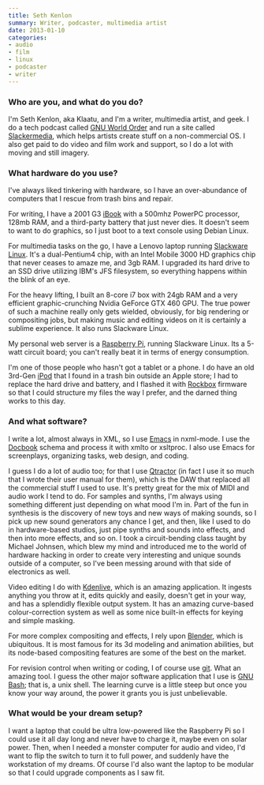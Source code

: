 ```yaml
---
title: Seth Kenlon
summary: Writer, podcaster, multimedia artist
date: 2013-01-10
categories:
- audio
- film
- linux
- podcaster
- writer
---
```


### Who are you, and what do you do?

I'm Seth Kenlon, aka Klaatu, and I'm a writer, multimedia artist, and geek. I do a tech podcast called [GNU World Order](http://gnuworldorder.info/ "The GNU World Order podcast.") and run a site called [Slackermedia](http://www.slackermedia.info/ "The Slackermedia website."), which helps artists create stuff on a non-commercial OS. I also get paid to do video and film work and support, so I do a lot with moving and still imagery.

### What hardware do you use?

I've always liked tinkering with hardware, so I have an over-abundance of computers that I rescue from trash bins and repair.

For writing, I have a 2001 G3 [iBook][] with a 500mhz PowerPC processor, 128mb RAM, and a third-party battery that just never dies. It doesn't seem to want to do graphics, so I just boot to a text console using Debian Linux.

For multimedia tasks on the go, I have a Lenovo laptop running [Slackware Linux][slackware]. It's a dual-Pentium4 chip, with an Intel Mobile 3000 HD graphics chip that never ceases to amaze me, and 3gb RAM. I upgraded its hard drive to an SSD drive utilizing IBM's JFS filesystem, so everything happens within the blink of an eye.

For the heavy lifting, I built an 8-core i7 box with 24gb RAM and a very efficient graphic-crunching Nvidia GeForce GTX 460 GPU. The true power of such a machine really only gets wielded, obviously, for big rendering or compositing jobs, but making music and editing videos on it is certainly a sublime experience. It also runs Slackware Linux.

My personal web server is a [Raspberry Pi][raspberry-pi], running Slackware Linux. Its a 5-watt circuit board; you can't really beat it in terms of energy consumption.

I'm one of those people who hasn't got a tablet or a phone. I do have an old 3rd-Gen [iPod][] that I found in a trash bin outside an Apple store; I had to replace the hard drive and battery, and I flashed it with [Rockbox][] firmware so that I could structure my files the way I prefer, and the darned thing works to this day.

### And what software?

I write a lot, almost always in XML, so I use [Emacs][] in nxml-mode. I use the [Docbook][] schema and process it with xmlto or xsltproc. I also use Emacs for screenplays, organizing tasks, web design, and coding.

I guess I do a lot of audio too; for that I use [Qtractor][] (in fact I use it so much that I wrote their user manual for them), which is the DAW that replaced all the commercial stuff I used to use. It's pretty great for the mix of MIDI and audio work I tend to do. For samples and synths, I'm always using something different just depending on what mood I'm in. Part of the fun in synthesis is the discovery of new toys and new ways of making sounds, so I pick up new sound generators any chance I get, and then, like I used to do in hardware-based studios, just pipe synths and sounds into effects, and then into more effects, and so on. I took a circuit-bending class taught by Michael Johnsen, which blew my mind and introduced me to the world of hardware hacking in order to create very interesting and unique sounds outside of a computer, so I've been messing around with that side of electronics as well.

Video editing I do with [Kdenlive][], which is an amazing application. It ingests anything you throw at it, edits quickly and easily, doesn't get in your way, and has a splendidly flexible output system. It has an amazing curve-based colour-correction system as well as some nice built-in effects for keying and simple masking.

For more complex compositing and effects, I rely upon [Blender][], which is ubiquitous. It is most famous for its 3d modeling and animation abilities, but its node-based compositing features are some of the best on the market.

For revision control when writing or coding, I of course use [git][]. What an amazing tool. I guess the other major software application that I use is [GNU Bash][bash]; that is, a unix shell. The learning curve is a little steep but once you know your way around, the power it grants you is just unbelievable.

### What would be your dream setup?

I want a laptop that could be ultra low-powered like the Raspberry Pi so I could use it all day long and never have to charge it, maybe even on solar power. Then, when I needed a monster computer for audio and video, I'd want to flip the switch to turn it to full power, and suddenly have the workstation of my dreams. Of course I'd also want the laptop to be modular so that I could upgrade components as I saw fit.

[bash]: http://www.gnu.org/software/bash/ "A terminal shell."
[blender]: https://www.blender.org/ "A free, open-source 3D renderer."
[docbook]: https://docbook.org/ "A schema suited to writing books."
[emacs]: http://www.gnu.org/software/emacs/ "A free open-source text editor."
[git]: https://git-scm.com/ "A version control system."
[ibook]: https://en.wikipedia.org/wiki/IBook "A laptop."
[ipod]: https://support.apple.com/ipod-touch "A music player."
[kdenlive]: https://kdenlive.org/ "An open-source video editor."
[qtractor]: https://qtractor.sourceforge.net/ "An open-source multi-track sequencer."
[raspberry-pi]: https://en.wikipedia.org/wiki/Raspberry_Pi "A single-board hackable computer."
[rockbox]: https://www.rockbox.org/ "Replacement firmware for music players."
[slackware]: http://www.slackware.com/ "A Linux distribution."
